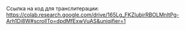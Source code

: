 Ссылка на код для транслитерации: https://colab.research.google.com/drive/165Lg_FKZlubirRBOLMnItPg-Arh1Di8W#scrollTo=dpdMfExwVuAS&uniqifier=1
